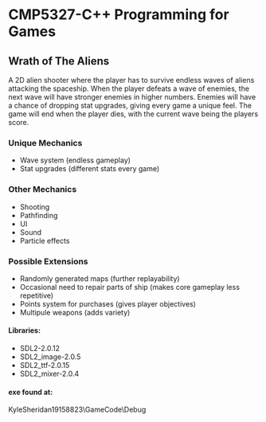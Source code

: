 # CMP5327-C++ Programming for Games

## Wrath of The Aliens
A 2D alien shooter where the player has to survive endless waves of aliens attacking the spaceship. 
When the player defeats a wave of enemies, the next wave will have stronger enemies in higher numbers. 
Enemies will have a chance of dropping stat upgrades, giving every game a unique feel.
The game will end when the player dies, with the current wave being the players score.

### Unique Mechanics
- Wave system (endless gameplay)
- Stat upgrades (different stats every game)

### Other Mechanics
- Shooting
- Pathfinding
- UI
- Sound
- Particle effects

### Possible Extensions
- Randomly generated maps (further replayability)
- Occasional need to repair parts of ship (makes core gameplay less repetitive)
- Points system for purchases (gives player objectives)
- Multipule weapons (adds variety)

#### Libraries:
- SDL2-2.0.12
- SDL2_image-2.0.5
- SDL2_ttf-2.0.15
- SDL2_mixer-2.0.4

#### exe found at:
KyleSheridan19158823\GameCode\Debug
